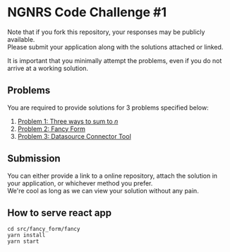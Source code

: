 # NGNRS Code Challenge #1 #

Note that if you fork this repository, your responses may be publicly available.  
Please submit your application along with the solutions attached or linked.   

It is important that you minimally attempt the problems, even if you do not arrive at a working solution.

## Problems ##
You are required to provide solutions for 3 problems specified below:
1. [Problem 1: Three ways to sum to _n_](./src/three_ways_to_sum_to_n/problem.md)
2. [Problem 2: Fancy Form](./src/fancy_form/problem.md)
3. [Problem 3: Datasource Connector Tool](./src/datasource_connector_tool/problem.md)

## Submission ##
You can either provide a link to a online repository, attach the solution in your application, or whichever method you prefer.   
We're cool as long as we can view your solution without any pain.

## How to serve react app
```
cd src/fancy_form/fancy
yarn install
yarn start
```